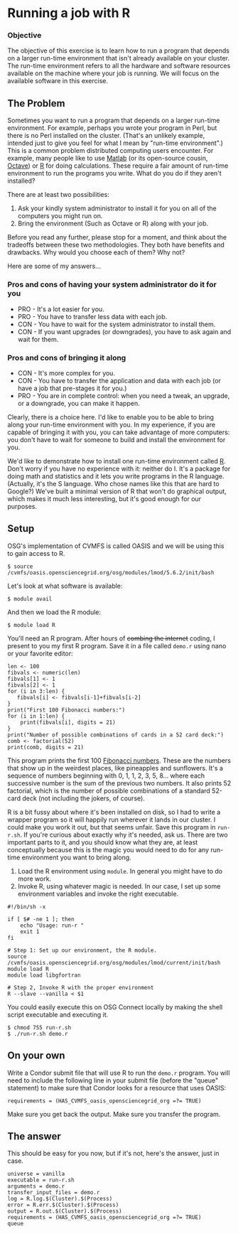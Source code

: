 # Running a job with R

### Objective
The objective of this exercise is to learn how to run a program that depends on a larger run-time environment that isn't already available on your cluster.  The run-time environment refers to all the hardware and software resources available on the machine where your job is running.  We will focus on the available software in this exercise.

## The Problem

Sometimes you want to run a program that depends on a larger run-time environment. For example, perhaps you wrote your program in Perl, but there is no Perl installed on the cluster. (That's an unlikely example, intended just to give you feel for what I mean by "run-time environment".) This is a common problem distributed computing users encounter. For example, many people like to use [Matlab](http://www.mathworks.com/) (or its open-source cousin, [Octave](http://www.gnu.org/software/octave/)) or [R](http://www.r-project.org/) for doing calculations. These require a fair amount of run-time environment to run the programs you write. What do you do if they aren't installed?

There are at least two possibilities:

   1. Ask your kindly system administrator to install it for you on all of the computers you might run on.
   1. Bring the environment (Such as Octave or R) along with your job. 

Before you read any further, please stop for a moment, and think about the tradeoffs between these two methodologies. They both have benefits and drawbacks. Why would you choose each of them? Why not? 

Here are some of my answers...

### Pros and cons of having your system administrator do it for you

   * PRO - It's a lot easier for you.
   * PRO - You have to transfer less data with each job.
   * CON - You have to wait for the system administrator to install them.
   * CON - If you want upgrades (or downgrades), you have to ask again and wait for them.

### Pros and cons of bringing it along
   * CON - It's more complex for you.
   * CON - You have to transfer the application and data with each job (or have a job that pre-stages it for you.)
   * PRO - You are in complete control: when you need a tweak, an upgrade, or a downgrade, you can make it happen.


Clearly, there is a choice here. I'd like to enable you to be able to bring along your run-time environment with you. In my experience, if you are capable of bringing it with you, you can take advantage of more computers: you don't have to wait for someone to build and install the environment for you. 

We'd like to demonstrate how to install one run-time environment called [R](http://www.r-project.org/). Don't worry if you have no experience with it: neither do I. It's a package for doing math and statistics and it lets you write programs in the R language. (Actually, it's the S language. Who chose names like this that are hard to Google?) We've built a minimal version of R that won't do graphical output, which makes it much less interesting, but it's good enough for our purposes.

## Setup

OSG's implementation of CVMFS is called OASIS and we will be using this to gain access to R. 

```
$ source /cvmfs/oasis.opensciencegrid.org/osg/modules/lmod/5.6.2/init/bash
```

Let's look at what software is available:

```
$ module avail
```

And then we load the R module:

```
$ module load R 
```


You'll need an R program. After hours of <strike>combing the internet</strike> coding, I present to you my first R program. Save it in a file called `demo.r` using nano or your favorite editor:

```
len <- 100
fibvals <- numeric(len)
fibvals[1] <- 1
fibvals[2] <- 1
for (i in 3:len) { 
   fibvals[i] <- fibvals[i-1]+fibvals[i-2]
} 
print("First 100 Fibonacci numbers:")
for (i in 1:len) { 
    print(fibvals[i], digits = 21)
}
print("Number of possible combinations of cards in a 52 card deck:")
comb <- factorial(52)
print(comb, digits = 21)
```

This program prints the first 100 [Fibonacci numbers](http://en.wikipedia.org/wiki/Fibonacci_number). These are the numbers that show up in the weirdest places, like pineapples and sunflowers. It's a sequence of numbers beginning with 0, 1, 1, 2, 3, 5, 8... where each successive number is the sum of the previous two numbers. It also prints 52 factorial, which is the number of possible combinations of a standard 52-card deck (not including the jokers, of course). 

R is a bit fussy about where it's been installed on disk, so I had to write a wrapper program so it will happily run wherever it lands in our cluster. I could make you work it out, but that seems unfair. Save this program in `run-r.sh`. If you're curious about exactly why it's needed, ask us. There are two important parts to it, and you should know what they are, at least conceptually because this is the magic you would need to do for any run-time environment you want to bring along.

   1. Load the R environment using `module`. In general you might have to do more work. 
   1. Invoke R, using whatever magic is needed. In our case, I set up some environment variables and invoke the right executable.

```
#!/bin/sh -x

if [ $# -ne 1 ]; then
    echo "Usage: run-r "
    exit 1
fi

# Step 1: Set up our environment, the R module.
source /cvmfs/oasis.opensciencegrid.org/osg/modules/lmod/current/init/bash
module load R
module load libgfortran

# Step 2, Invoke R with the proper environment
R --slave --vanilla < $1
```

You could easily execute this on OSG Connect locally by making the shell script executable and executing it.

```
$ chmod 755 run-r.sh
$ ./run-r.sh demo.r
```

## On your own
Write a Condor submit file that will use R to run the `demo.r` program. You will need to include the following line in your submit file (before the "queue" statement) to make sure that Condor looks for a resource that uses OASIS:

```
requirements = (HAS_CVMFS_oasis_opensciencegrid_org =?= TRUE)
```

Make sure you get back the output. Make sure you transfer the program. 

## The answer

This should be easy for you now, but if it's not, here's the answer, just in case.

```
universe = vanilla
executable = run-r.sh
arguments = demo.r
transfer_input_files = demo.r
log = R.log.$(Cluster).$(Process)
error = R.err.$(Cluster).$(Process)
output = R.out.$(Cluster).$(Process)
requirements = (HAS_CVMFS_oasis_opensciencegrid_org =?= TRUE)
queue  
```
